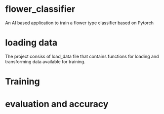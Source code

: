 # flower_classifier
An AI based application to train a flower type classifier based on Pytorch 


# loading data
The project consiss of load_data file that contains functions for loading and transforming data available for 
training.




# Training

# evaluation and accuracy

